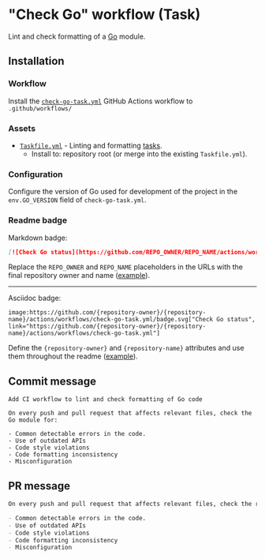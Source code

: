 # "Check Go" workflow (Task)

Lint and check formatting of a [Go](https://golang.org/) module.

## Installation

### Workflow

Install the [`check-go-task.yml`](check-go-task.yml) GitHub Actions workflow to `.github/workflows/`

### Assets

- [`Taskfile.yml`](assets/check-go-task/Taskfile.yml) - Linting and formatting [tasks](https://taskfile.dev/).
  - Install to: repository root (or merge into the existing `Taskfile.yml`).

### Configuration

Configure the version of Go used for development of the project in the `env.GO_VERSION` field of `check-go-task.yml`.

### Readme badge

Markdown badge:

```markdown
[![Check Go status](https://github.com/REPO_OWNER/REPO_NAME/actions/workflows/check-go-task.yml/badge.svg)](https://github.com/REPO_OWNER/REPO_NAME/actions/workflows/check-go-task.yml)
```

Replace the `REPO_OWNER` and `REPO_NAME` placeholders in the URLs with the final repository owner and name ([example](https://raw.githubusercontent.com/arduino-libraries/ArduinoIoTCloud/master/README.md)).

---

Asciidoc badge:

```adoc
image:https://github.com/{repository-owner}/{repository-name}/actions/workflows/check-go-task.yml/badge.svg["Check Go status", link="https://github.com/{repository-owner}/{repository-name}/actions/workflows/check-go-task.yml"]
```

Define the `{repository-owner}` and `{repository-name}` attributes and use them throughout the readme ([example](https://raw.githubusercontent.com/arduino-libraries/WiFiNINA/master/README.adoc)).

## Commit message

```
Add CI workflow to lint and check formatting of Go code

On every push and pull request that affects relevant files, check the Go module for:

- Common detectable errors in the code.
- Use of outdated APIs
- Code style violations
- Code formatting inconsistency
- Misconfiguration
```

## PR message

```markdown
On every push and pull request that affects relevant files, check the repository's [Go](https://golang.org/) module for:

- Common detectable errors in the code.
- Use of outdated APIs
- Code style violations
- Code formatting inconsistency
- Misconfiguration
```

